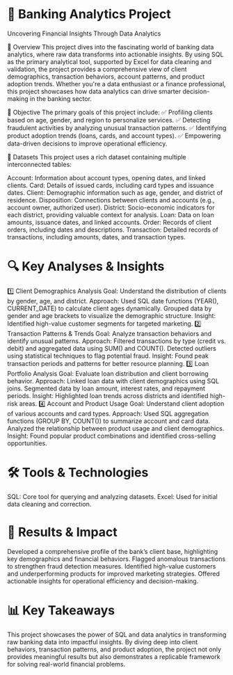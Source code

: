 # 🏦 Banking Analytics Project
Uncovering Financial Insights Through Data Analytics

🌟 Overview
This project dives into the fascinating world of banking data analytics, where raw data transforms into actionable insights. By using SQL as the primary analytical tool, supported by Excel for data cleaning and validation, the project provides a comprehensive view of client demographics, transaction behaviors, account patterns, and product adoption trends.
Whether you're a data enthusiast or a finance professional, this project showcases how data analytics can drive smarter decision-making in the banking sector.

🎯 Objective
The primary goals of this project include:
✅ Profiling clients based on age, gender, and region to personalize services.
✅ Detecting fraudulent activities by analyzing unusual transaction patterns.
✅ Identifying product adoption trends (loans, cards, and account types).
✅ Empowering data-driven decisions to improve operational efficiency.

📂 Datasets
This project uses a rich dataset containing multiple interconnected tables:

Account: Information about account types, opening dates, and linked clients.
Card: Details of issued cards, including card types and issuance dates.
Client: Demographic information such as age, gender, and district of residence.
Disposition: Connections between clients and accounts (e.g., account owner, authorized user).
District: Socio-economic indicators for each district, providing valuable context for analysis.
Loan: Data on loan amounts, issuance dates, and linked accounts.
Order: Records of client orders, including dates and descriptions.
Transaction: Detailed records of transactions, including amounts, dates, and transaction types.

# 🔍 Key Analyses & Insights
1️⃣ Client Demographics Analysis
Goal: Understand the distribution of clients by gender, age, and district.
Approach:
Used SQL date functions (YEAR(), CURRENT_DATE) to calculate client ages dynamically.
Grouped data by gender and age brackets to visualize the demographic structure.
Insight: Identified high-value customer segments for targeted marketing.
2️⃣ Transaction Patterns & Trends
Goal: Analyze transaction behaviors and identify unusual patterns.
Approach:
Filtered transactions by type (credit vs. debit) and aggregated data using SUM() and COUNT().
Detected outliers using statistical techniques to flag potential fraud.
Insight: Found peak transaction periods and patterns for better resource planning.
3️⃣ Loan Portfolio Analysis
Goal: Evaluate loan distribution and client borrowing behavior.
Approach:
Linked loan data with client demographics using SQL joins.
Segmented data by loan amount, interest rates, and repayment periods.
Insight: Highlighted loan trends across districts and identified high-risk areas.
4️⃣ Account and Product Usage
Goal: Understand client adoption of various accounts and card types.
Approach:
Used SQL aggregation functions (GROUP BY, COUNT()) to summarize account and card data.
Analyzed the relationship between product usage and client demographics.
Insight: Found popular product combinations and identified cross-selling opportunities.

# 🛠 Tools & Technologies
SQL: Core tool for querying and analyzing datasets.
Excel: Used for initial data cleaning and correction.

# 🚀 Results & Impact
Developed a comprehensive profile of the bank’s client base, highlighting key demographics and financial behaviors.
Flagged anomalous transactions to strengthen fraud detection measures.
Identified high-value customers and underperforming products for improved marketing strategies.
Offered actionable insights for operational efficiency and decision-making.

# 📊 Key Takeaways
This project showcases the power of SQL and data analytics in transforming raw banking data into impactful insights. By diving deep into client behaviors, transaction patterns, and product adoption, the project not only provides meaningful results but also demonstrates a replicable framework for solving real-world financial problems.
